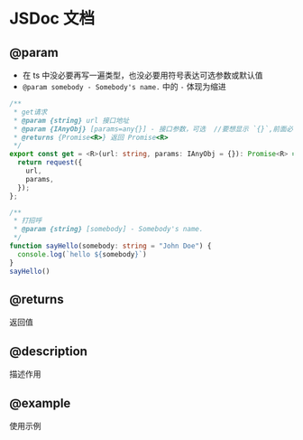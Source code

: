 # JSDoc 文档

## @param
* 在 ts 中没必要再写一遍类型，也没必要用符号表达可选参数或默认值
* `@param somebody - Somebody's name.` 中的 `-` 体现为缩进

```typescript
/**
 * get请求
 * @param {string} url 接口地址
 * @param {IAnyObj} [params=any{}] - 接口参数，可选  //要想显示 `{}`,前面必需有点东西。。
 * @returns {Promise<R>} 返回 Promise<R>
 */
export const get = <R>(url: string, params: IAnyObj = {}): Promise<R> => {
  return request({
    url,
    params,
  });
};

/**
 * 打招呼
 * @param {string} [somebody] - Somebody's name.
 */
function sayHello(somebody: string = "John Doe") {
  console.log(`hello ${somebody}`)
}
sayHello()
```



## @returns
返回值



## @description
描述作用



## @example
使用示例